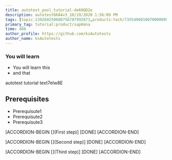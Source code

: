 ```yaml
---
title: autotest_pool_tutorial-de60QD2e
description: autotest6KA4v3_10/19/2020 1:56:09 PM
tags: [topic:139269250608756787992873,products:tech/73554900100700000996,tutorial:experience/advanced]
primary_tag: tutorial:product/sapHana
time: 466
author_profile: https://github.com/ksAutotests
author_name: ksAutotests
---
```

### You will learn
- You will learn this
- and that

autotest tutorial text7elw8E

## Prerequisites
- Prerequisute1
- Prerequisute2
- Prerequisute3

[ACCORDION-BEGIN [](First step)]
[DONE]
[ACCORDION-END]

[ACCORDION-BEGIN [](Second step)]
[DONE]
[ACCORDION-END]

[ACCORDION-BEGIN [](Third step)]
[DONE]
[ACCORDION-END]

